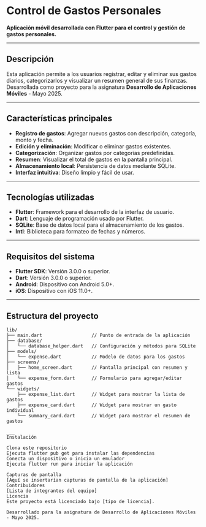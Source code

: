 # Control de Gastos Personales

**Aplicación móvil desarrollada con Flutter para el control y gestión de gastos personales.**

---

## Descripción

Esta aplicación permite a los usuarios registrar, editar y eliminar sus gastos diarios, categorizarlos y visualizar un resumen general de sus finanzas. Desarrollada como proyecto para la asignatura **Desarrollo de Aplicaciones Móviles** - Mayo 2025.

---

## Características principales

- **Registro de gastos**: Agregar nuevos gastos con descripción, categoría, monto y fecha.  
- **Edición y eliminación**: Modificar o eliminar gastos existentes.  
- **Categorización**: Organizar gastos por categorías predefinidas.  
- **Resumen**: Visualizar el total de gastos en la pantalla principal.  
- **Almacenamiento local**: Persistencia de datos mediante SQLite.  
- **Interfaz intuitiva**: Diseño limpio y fácil de usar.  

---

## Tecnologías utilizadas

- **Flutter**: Framework para el desarrollo de la interfaz de usuario.  
- **Dart**: Lenguaje de programación usado por Flutter.  
- **SQLite**: Base de datos local para el almacenamiento de los gastos.  
- **Intl**: Biblioteca para formateo de fechas y números.  

---

## Requisitos del sistema

- **Flutter SDK**: Versión 3.0.0 o superior.  
- **Dart**: Versión 3.0.0 o superior.  
- **Android**: Dispositivo con Android 5.0+.  
- **iOS**: Dispositivo con iOS 11.0+.  

---

## Estructura del proyecto

```plaintext
lib/
├── main.dart                  // Punto de entrada de la aplicación
├── database/
│   └── database_helper.dart   // Configuración y métodos para SQLite
├── models/
│   └── expense.dart           // Modelo de datos para los gastos
├── screens/
│   ├── home_screen.dart       // Pantalla principal con resumen y lista
│   └── expense_form.dart      // Formulario para agregar/editar gastos
└── widgets/
    ├── expense_list.dart      // Widget para mostrar la lista de gastos
    ├── expense_card.dart      // Widget para mostrar un gasto individual
    └── summary_card.dart      // Widget para mostrar el resumen de gastos

___
Instalación

Clona este repositorio
Ejecuta flutter pub get para instalar las dependencias
Conecta un dispositivo o inicia un emulador
Ejecuta flutter run para iniciar la aplicación

Capturas de pantalla
[Aquí se insertarían capturas de pantalla de la aplicación]
Contribuidores
[Lista de integrantes del equipo]
Licencia
Este proyecto está licenciado bajo [tipo de licencia].

Desarrollado para la asignatura de Desarrollo de Aplicaciones Móviles - Mayo 2025.
